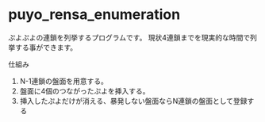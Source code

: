 # puyo_rensa_enumeration

ぷよぷよの連鎖を列挙するプログラムです。
現状4連鎖までを現実的な時間で列挙する事ができます。

仕組み

1. N-1連鎖の盤面を用意する。
1. 盤面に4個のつながったぷよを挿入する。
1. 挿入したぷよだけが消える、暴発しない盤面ならN連鎖の盤面として登録する
